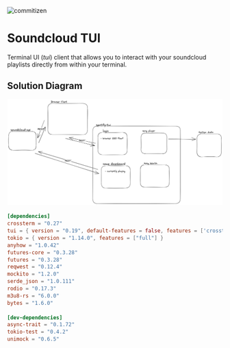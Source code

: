 ![commitizen](https://img.shields.io/badge/commitizen-green?style=plastic)

# Soundcloud TUI

Terminal UI (_tui_) client that allows you to interact with your soundcloud playlists directly from within your terminal.

## Solution Diagram

![Solution Diagram](./docs/assets/solution-diagram.png)

```toml
[dependencies]
crossterm = "0.27"
tui = { version = "0.19", default-features = false, features = ['crossterm'] }
tokio = { version = "1.14.0", features = ["full"] }
anyhow = "1.0.42"
futures-core = "0.3.28"
futures = "0.3.28"
reqwest = "0.12.4"
mockito = "1.2.0"
serde_json = "1.0.111"
rodio = "0.17.3"
m3u8-rs = "6.0.0"
bytes = "1.6.0"

[dev-dependencies]
async-trait = "0.1.72"
tokio-test = "0.4.2"
unimock = "0.6.5"
```
